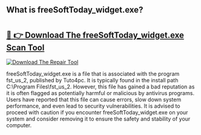 ## What is freeSoftToday_widget.exe? 

# <h2><a href="https://exedetect.com/download.php?freeSoftToday_widget.exe">🔗 👉 Download The freeSoftToday_widget.exe Scan Tool</a></h2>

[![Download The Repair Tool](https://exedetect.com/download-button.jpg)](https://exedetect.com/download.php?freeSoftToday_widget.exe)

freeSoftToday_widget.exe is a file that is associated with the program fst_us_2, published by Tuto4pc. It is typically found in the install path C:\Program Files\fst_us_2\. However, this file has gained a bad reputation as it is often flagged as potentially harmful or malicious by antivirus programs. Users have reported that this file can cause errors, slow down system performance, and even lead to security vulnerabilities. It is advised to proceed with caution if you encounter freeSoftToday_widget.exe on your system and consider removing it to ensure the safety and stability of your computer.